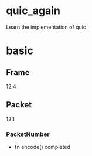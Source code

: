 # quic_again
Learn the implementation of quic

# basic
## Frame
12.4

## Packet
12.1

### PacketNumber
- fn encode() completed

